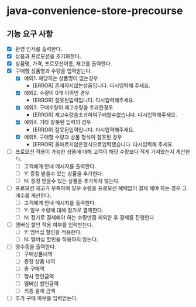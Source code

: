 # java-convenience-store-precourse

## 기능 요구 사항

- [x] 환영 인사를 출력한다.
- [x] 상품과 프로모션을 초기화한다.
- [x] 상품명, 가격, 프로모션이름, 재고를 출력한다.
- [x] 구매할 상품명과 수량을 입력받는다.
    - [x] 예외1. 해당하는 상품명이 없는경우
        - [ERROR] 존재하지않는상품입니다. 다시입력해 주세요.
    - [x] 예외2. 수량이 0개 이하인 경우
        - [ERROR] 잘못된입력입니다. 다시입력해주세요.
    - [x] 예외3. 구매수량이 재고수량을 초과한경우
        - [ERROR] 재고수량을초과하여구매할수없습니다. 다시입력해주세요.
    - [x] 예외4. 기타 잘못된 입력의 경우
        - [ERROR] 잘못된입력입니다. 다시입력해주세요.
    - [x] 예외5. 구매할 수량과 상품 형식이 잘못된 경우
        - [ERROR] 올바르지않은형식으로입력했습니다. 다시입력해 주세요.
- [ ] 프로모션 적용이 가능한 상품에 대해 고객이 해당 수량보다 적게 가져왔는지 계산한다.
    - [ ] 고객에게 안내 메시지를 출력한다.
    - [ ] Y: 증정 받을수 있는 상품을 추가한다.
    - [ ] N: 증정 받을수 있는 상품을 추가하지 않는다.
- [ ] 프로모션 재고가 부족하여 일부 수량을 프로모션 혜택없이 결제 해야 하는 경우 그 개수를 계산한다.
    - [ ] 고객에게 안내 메시지를 출력한다.
    - [ ] Y: 일부 수량에 대해 정가로 결제한다.
    - [ ] N: 정가로 결제해야 하는 수량만큼 제외한 후 결제를 진행한다
- [ ] 멤버십 할인 적용 여부를 입력받는다.
    - [ ] Y: 멤버십 할인을 적용한다.
    - [ ] N: 멤버십 할인을 적용하지 않는다.
- [ ] 영수증을 출력한다.
    - [ ] 구매상품내역
    - [ ] 증정 상품 내역
    - [ ] 총 구매액
    - [ ] 행사 할인금액
    - [ ] 멤버십 할인금액
    - [ ] 최종 결제 금액
- [ ] 추가 구매 여부를 입력받는다. 